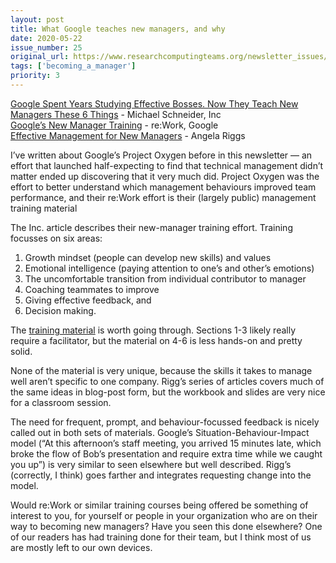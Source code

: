 ```yaml
---
layout: post
title: What Google teaches new managers, and why
date: 2020-05-22
issue_number: 25
original_url: https://www.researchcomputingteams.org/newsletter_issues/0025
tags: ['becoming_a_manager']
priority: 3
---
```


<!-- markdownlint-disable MD033 -->
<!-- markdownlint-disable MD041 -->
<!-- markdownlint-disable MD049 -->

[Google Spent Years Studying Effective Bosses. Now They Teach New Managers These 6 Things](https://www.inc.com/michael-schneider/analysis-10000-reports-told-google-to-train-new-managers-6-areas.html) - Michael Schneider, Inc<br/>
[Google’s New Manager Training](https://rework.withgoogle.com/guides/managers-develop-and-support-managers/steps/review-googles-new-manager-training/) - re:Work, Google<br/>
[Effective Management for New Managers](https://angelariggs.github.io/articles/effective-management) - Angela Riggs<br/>

I’ve written about Google’s Project Oxygen before in this newsletter — an effort that launched half-expecting to find that technical management didn’t matter ended up discovering that it very much did.  Project Oxygen was the effort to better understand which management behaviours improved team performance, and their re:Work effort is their (largely public) management training material

The Inc. article describes their new-manager training effort. Training focusses on six areas:

1. Growth mindset (people can develop new skills) and values
2. Emotional intelligence (paying attention to one’s and other’s emotions)
3. The uncomfortable transition from individual contributor to manager
4. Coaching teammates to improve
5. Giving effective feedback, and
6. Decision making.

The [training material](https://rework.withgoogle.com/guides/managers-develop-and-support-managers/steps/review-googles-new-manager-training/) is worth going through. Sections 1-3 likely really require a facilitator, but the material on 4-6 is less hands-on and pretty solid.

None of the material is very unique, because the skills it takes to manage well aren’t specific to one company.  Rigg’s series of articles covers much of the same ideas in blog-post form, but the workbook and slides are very nice for a classroom session.

The need for frequent, prompt, and behaviour-focussed feedback is nicely called out in both sets of materials.  Google’s Situation-Behaviour-Impact model (“At this afternoon’s staff meeting, you arrived 15 minutes late, which broke the flow of Bob’s presentation and require extra time while we caught you up”) is very similar to seen elsewhere but well described.  Rigg’s (correctly, I think) goes farther and integrates requesting change into the model.

Would re:Work or similar training courses being offered be something of interest to you, for yourself or people in your organization who are on their way to becoming new managers?  Have you seen this done elsewhere?  One of our readers has had training done for their team, but I think most of us are mostly left to our own devices.
